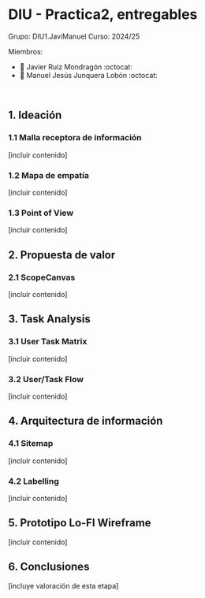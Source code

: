 # DIU - Practica2, entregables

Grupo: DIU1.JaviManuel Curso: 2024/25

Miembros:
 * :bust_in_silhouette:  Javier Ruiz Mondragón    :octocat:     
 * :bust_in_silhouette:  Manuel Jesús Junquera Lobón    :octocat:
<br>

## 1. Ideación
### 1.1 Malla receptora de información

[incluir contenido]

### 1.2 Mapa de empatía

[incluir contenido]

### 1.3 Point of View 

[incluir contenido]

## 2. Propuesta de valor
### 2.1 ScopeCanvas

[incluir contenido]

## 3. Task Analysis
### 3.1 User Task Matrix

[incluir contenido]

### 3.2 User/Task Flow

[incluir contenido]

## 4. Arquitectura de información
### 4.1 Sitemap

[incluir contenido]

### 4.2 Labelling

[incluir contenido]

## 5. Prototipo Lo-FI Wireframe 

[incluir contenido]

## 6. Conclusiones  

[incluye valoración de esta etapa]


